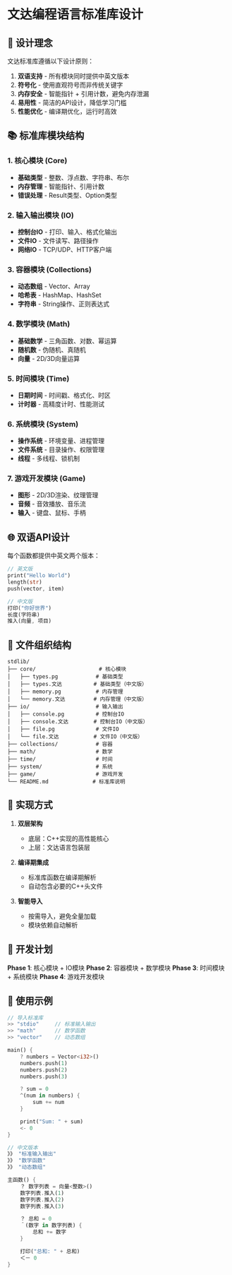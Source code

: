 # 文达编程语言标准库设计

## 🎯 设计理念

文达标准库遵循以下设计原则：
1. **双语支持** - 所有模块同时提供中英文版本
2. **符号化** - 使用直观符号而非传统关键字
3. **内存安全** - 智能指针 + 引用计数，避免内存泄漏
4. **易用性** - 简洁的API设计，降低学习门槛
5. **性能优化** - 编译期优化，运行时高效

## 📚 标准库模块结构

### 1. 核心模块 (Core)
- **基础类型** - 整数、浮点数、字符串、布尔
- **内存管理** - 智能指针、引用计数
- **错误处理** - Result类型、Option类型

### 2. 输入输出模块 (IO)
- **控制台IO** - 打印、输入、格式化输出
- **文件IO** - 文件读写、路径操作
- **网络IO** - TCP/UDP、HTTP客户端

### 3. 容器模块 (Collections)
- **动态数组** - Vector、Array
- **哈希表** - HashMap、HashSet
- **字符串** - String操作、正则表达式

### 4. 数学模块 (Math)
- **基础数学** - 三角函数、对数、幂运算
- **随机数** - 伪随机、真随机
- **向量** - 2D/3D向量运算

### 5. 时间模块 (Time)
- **日期时间** - 时间戳、格式化、时区
- **计时器** - 高精度计时、性能测试

### 6. 系统模块 (System)
- **操作系统** - 环境变量、进程管理
- **文件系统** - 目录操作、权限管理
- **线程** - 多线程、锁机制

### 7. 游戏开发模块 (Game)
- **图形** - 2D/3D渲染、纹理管理
- **音频** - 音效播放、音乐流
- **输入** - 键盘、鼠标、手柄

## 🌐 双语API设计

每个函数都提供中英文两个版本：

```rust
// 英文版
print("Hello World")
length(str)
push(vector, item)

// 中文版
打印("你好世界")
长度(字符串)
推入(向量, 项目)
```

## 📁 文件组织结构

```
stdlib/
├── core/                    # 核心模块
│   ├── types.pg            # 基础类型
│   ├── types.文达          # 基础类型（中文版）
│   ├── memory.pg           # 内存管理
│   └── memory.文达         # 内存管理（中文版）
├── io/                     # 输入输出
│   ├── console.pg          # 控制台IO
│   ├── console.文达        # 控制台IO（中文版）
│   ├── file.pg             # 文件IO
│   └── file.文达           # 文件IO（中文版）
├── collections/            # 容器
├── math/                   # 数学
├── time/                   # 时间
├── system/                 # 系统
├── game/                   # 游戏开发
└── README.md              # 标准库说明
```

## 🔧 实现方式

1. **双层架构**
   - 底层：C++实现的高性能核心
   - 上层：文达语言包装层

2. **编译期集成**
   - 标准库函数在编译期解析
   - 自动包含必要的C++头文件

3. **智能导入**
   - 按需导入，避免全量加载
   - 模块依赖自动解析

## 🚀 开发计划

**Phase 1**: 核心模块 + IO模块
**Phase 2**: 容器模块 + 数学模块
**Phase 3**: 时间模块 + 系统模块
**Phase 4**: 游戏开发模块

## 📝 使用示例

```rust
// 导入标准库
>> "stdio"     // 标准输入输出
>> "math"      // 数学函数
>> "vector"    // 动态数组

main() {
    ? numbers = Vector<i32>()
    numbers.push(1)
    numbers.push(2)
    numbers.push(3)

    ? sum = 0
    ^(num in numbers) {
        sum += num
    }

    print("Sum: " + sum)
    <- 0
}
```

```rust
// 中文版本
》》 "标准输入输出"
》》 "数学函数"
》》 "动态数组"

主函数() {
    ？ 数字列表 = 向量<整数>()
    数字列表.推入(1)
    数字列表.推入(2)
    数字列表.推入(3)

    ？ 总和 = 0
    ＾(数字 in 数字列表) {
        总和 += 数字
    }

    打印("总和: " + 总和)
    ＜－ 0
}
```